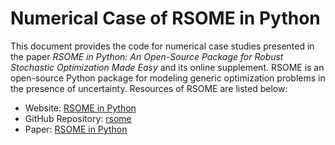 # Numerical Case of RSOME in Python

This document provides the code for numerical case studies presented in the paper *RSOME in Python: An Open-Source Package for Robust Stochastic Optimization Made Easy* and its online supplement. RSOME is an open-source Python package for modeling generic optimization problems in the presence of uncertainty. Resources of RSOME are listed below:
- Website: [RSOME in Python](https://xiongpengnus.github.io/rsome/)
- GitHub Repository: [rsome](https://github.com/XiongPengNUS/rsome)
- Paper: [RSOME in Python](http://www.optimization-online.org/DB_HTML/2021/06/8443.html#:~:text=Optimization%20Online%20%2D%20RSOME%20in%20Python,Robust%20Stochastic%20Optimization%20Made%20Easy&text=Abstract%3A%20We%20develop%20a%20Python,and%20distributionally%20robust%20optimization%20problems.)